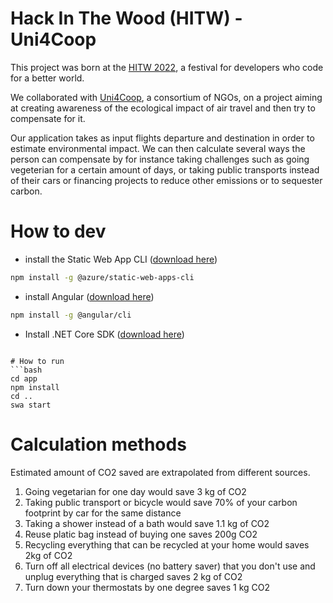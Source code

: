 # Hack In The Wood (HITW) - Uni4Coop
This project was born at the [HITW 2022](https://www.hackinthewoods.be/), a festival for developers who
code for a better world.

We collaborated with [Uni4Coop](https://uni4coop.com/fr), a consortium of NGOs, on a project aiming at creating awareness of the ecological impact of air travel and then try to compensate for it.

Our application takes as input flights departure and destination in order to estimate environmental impact. We can then calculate several ways the person can compensate by for instance taking challenges such as going vegeterian for a certain amount of days, or taking public transports instead of their cars or financing projects to reduce other emissions or to sequester carbon.

# How to dev
 - install the Static Web App CLI ([download here](https://github.com/Azure/static-web-apps-cli))
 ```bash
 npm install -g @azure/static-web-apps-cli
 ```
 - install Angular ([download here](https://angular.io/guide/setup-local#install-the-angular-cli))
 ```bash
 npm install -g @angular/cli
 ```
  - Install .NET Core SDK ([download here](https://dotnet.microsoft.com/en-us/download))
```

# How to run
```bash
cd app
npm install
cd ..
swa start
```

# Calculation methods
Estimated amount of CO2 saved are extrapolated from different sources.

1. Going vegetarian for one day would save 3 kg of CO2
2. Taking public transport or bicycle would save 70% of your carbon footprint by car for the same distance
3. Taking a shower instead of a bath would save 1.1 kg of CO2
4. Reuse platic bag instead of buying one saves 200g CO2
5. Recycling everything that can be recycled at your home would saves 2kg of CO2
6. Turn off all electrical devices (no battery saver) that you don't use and unplug 
everything that is charged saves 2 kg of CO2
7. Turn down your thermostats by one degree saves 1 kg CO2